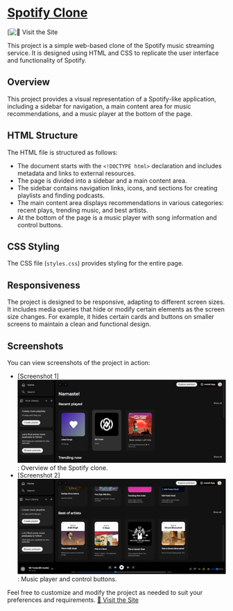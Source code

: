 # [Spotify Clone](https://devendrasuryavanshi.github.io/Spotify-Clone/)
[![[🚀 Visit the Site](https://img.shields.io/badge/Visit%20the%20Site-Here-brightgreen)](https://devendrasuryavanshi.github.io/Spotify-Clone/)

This project is a simple web-based clone of the Spotify music streaming service. It is designed using HTML and CSS to replicate the user interface and functionality of Spotify.

## Overview

This project provides a visual representation of a Spotify-like application, including a sidebar for navigation, a main content area for music recommendations, and a music player at the bottom of the page.

## HTML Structure

The HTML file is structured as follows:

- The document starts with the `<!DOCTYPE html>` declaration and includes metadata and links to external resources.
- The page is divided into a sidebar and a main content area.
- The sidebar contains navigation links, icons, and sections for creating playlists and finding podcasts.
- The main content area displays recommendations in various categories: recent plays, trending music, and best artists.
- At the bottom of the page is a music player with song information and control buttons.

## CSS Styling

The CSS file (`styles.css`) provides styling for the entire page.

## Responsiveness

The project is designed to be responsive, adapting to different screen sizes. It includes media queries that hide or modify certain elements as the screen size changes. For example, it hides certain cards and buttons on smaller screens to maintain a clean and functional design.

## Screenshots

You can view screenshots of the project in action:

- [Screenshot 1]![Alt text](<Screenshot 2023-10-14 111426.png>): Overview of the Spotify clone.
- [Screenshot 2]![Alt text](<Screenshot 2023-10-14 111451.png>): Music player and control buttons.

Feel free to customize and modify the project as needed to suit your preferences and requirements.
[🚀 Visit the Site](https://devendrasuryavanshi.github.io/Spotify-Clone/)
